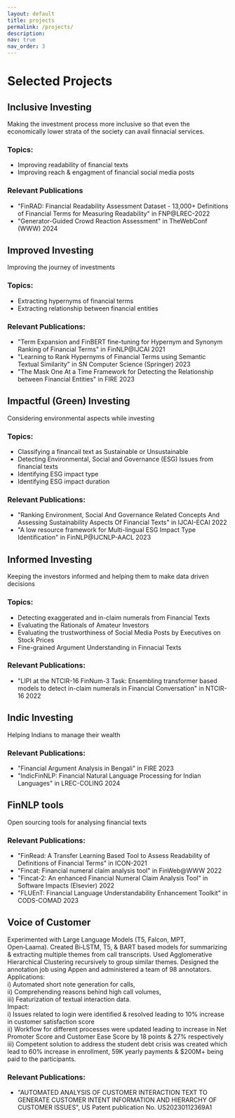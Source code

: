 ```yaml
---
layout: default
title: projects
permalink: /projects/
description: 
nav: true
nav_order: 3
---
```


# Selected Projects

## Inclusive Investing
Making the investment process more inclusive so that even the economically lower strata of the society can avail finnacial services.

### Topics: 
- Improving readability of financial texts 
- Improving reach & engagment of financial social media posts

### Relevant Publications
- "FinRAD: Financial Readability Assessment Dataset - 13,000+ Definitions of Financial Terms for Measuring Readability" in FNP@LREC-2022
- "Generator-Guided Crowd Reaction Assessment" in TheWebConf (WWW) 2024


## Improved Investing
Improving the journey of investments

### Topics:
- Extracting hypernyms of financial terms
- Extracting relationship between financial entities

### Relevant Publications: 
- "Term Expansion and FinBERT fine-tuning for Hypernym and Synonym Ranking of Financial Terms" in FinNLP@IJCAI 2021
- "Learning to Rank Hypernyms of Financial Terms using Semantic Textual Similarity" in SN Computer Science (Springer) 2023
- "The Mask One At a Time Framework for Detecting the Relationship between Financial Entities" in FIRE 2023


## Impactful (Green) Investing
Considering environmental aspects while investing

### Topics:
- Classifying a financail text as Sustainable or Unsustainable
- Detecting Environmental, Social and Governance (ESG) Issues from financial texts
- Identifying ESG impact type
- Identifying ESG impact duration

### Relevant Publications: 
- "Ranking Environment, Social And Governance Related Concepts And Assessing Sustainability Aspects Of Financial Texts" in IJCAI-ECAI 2022
- "A low resource framework for Multi-lingual ESG Impact Type Identification" in FinNLP@IJCNLP-AACL 2023


## Informed Investing
Keeping the investors informed and helping them to make data driven decisions

### Topics:
- Detecting exaggerated and in-claim numerals from Financial Texts 
- Evaluating the Rationals of Amateur Investors
- Evaluating the trustworthiness of Social Media Posts by Executives on Stock Prices
-  Fine-grained Argument Understanding in Finnacial Texts

### Relevant Publications: 
- "LIPI at the NTCIR-16 FinNum-3 Task: Ensembling transformer based models to detect in-claim numerals in Financial Conversation" in NTCIR-16 2022


## Indic Investing
Helping Indians to manage their wealth

### Relevant Publications: 
- "Financial Argument Analysis in Bengali" in FIRE 2023
- "IndicFinNLP: Financial Natural Language Processing for Indian Languages" in LREC-COLING 2024

## FinNLP tools
Open sourcing tools for analysing financial texts

### Relevant Publications: 
- "FinRead: A Transfer Learning Based Tool to Assess Readability of Definitions of Financial Terms" in ICON-2021
- "Fincat: Financial numeral claim analysis tool" in FinWeb@WWW 2022
- "Fincat-2:  An enhanced Financial Numeral Claim Analysis Tool" in Software Impacts (Elsevier) 2022
- "FLUEnT: Financial Language Understandability Enhancement Toolkit" in CODS-COMAD 2023

## Voice of Customer
Experimented with Large Language Models (T5, Falcon, MPT, Open‑Laama). Created Bi‑LSTM, T5, & BART based models for summarizing &
extracting multiple themes from call transcripts. Used Agglomerative Hierarchical Clustering recursively to group similar themes. Designed
the annotation job using Appen and administered a team of 98 annotators. <br>
Applications: <br>
i) Automated short note generation for calls, <br>
ii) Comprehending reasons behind high call volumes, <br>
iii) Featurization of textual interaction data. <br>
Impact: <br>
i) Issues related to login were identified & resolved leading to 10% increase in customer satisfaction score <br>
ii) Workflow for different processes were updated leading to increase in Net Promoter Score and Customer Ease Score by 18 points & 27% respectively <br>
iii) Competent solution to address the student debt crisis was created which lead to 60% increase in enrollment, 59K yearly payments & $200M+ being paid to the participants.

### Relevant Publications: 
- "AUTOMATED ANALYSIS OF CUSTOMER INTERACTION TEXT TO GENERATE CUSTOMER INTENT INFORMATION AND HIERARCHY OF CUSTOMER ISSUES", US Patent publication No. US20230112369A1 
